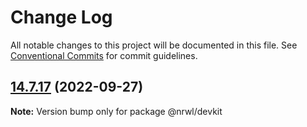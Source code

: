 # Change Log

All notable changes to this project will be documented in this file.
See [Conventional Commits](https://conventionalcommits.org) for commit guidelines.

## [14.7.17](https://github.com/nrwl/nx/compare/14.7.16...14.7.17) (2022-09-27)

**Note:** Version bump only for package @nrwl/devkit
